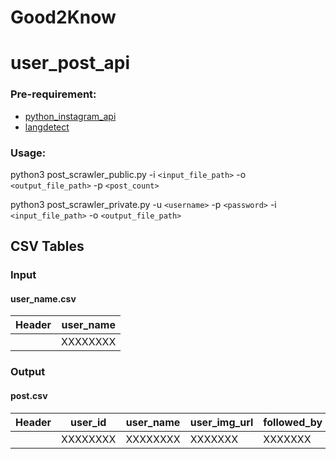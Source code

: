 # Good2Know

# user_post_api
### Pre-requirement:
- [python_instagram_api](https://github.com/ping/instagram_private_api "python_instagram_api")
- [langdetect](https://github.com/Mimino666/langdetect "langdetect")

### Usage:

python3 post_scrawler_public.py -i `<input_file_path>` -o `<output_file_path>` -p `<post_count>`

python3 post_scrawler_private.py -u `<username>` -p `<password>` -i `<input_file_path>` -o `<output_file_path>`

## CSV Tables

### Input
#### user_name.csv

Header  | user_name
------------- | -------------
&nbsp; | XXXXXXXX

### Output
#### post.csv

Header  | user_id | user_name | user_img_url | followed_by | post_count | text 
------------- | ------------- | ------------- | ------------- | ------------- | ------------- | -------------
&nbsp; | XXXXXXXX | XXXXXXXX | XXXXXXX | XXXXXXX | XXXXXXX | XXXXXXXX 
